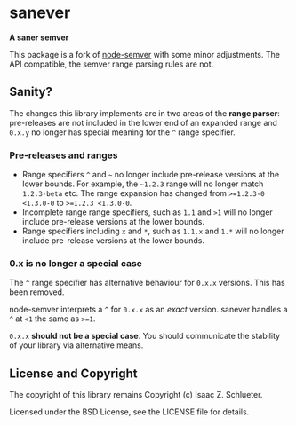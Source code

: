sanever
=======

**A saner semver**

This package is a fork of [node-semver](https://github.com/npm/node-semver) with some minor adjustments. The API compatible, the semver range parsing rules are not.

## Sanity?

The changes this library implements are in two areas of the **range parser**: pre-releases are not included in the lower end of an expanded range and `0.x.y` no longer has special meaning for the `^` range specifier.

### Pre-releases and ranges

* Range specifiers `^` and `~` no longer include pre-release versions at the lower bounds. For example, the `~1.2.3` range will no longer match `1.2.3-beta` etc. The range expansion has changed from `>=1.2.3-0 <1.3.0-0` to `>=1.2.3 <1.3.0-0`.
* Incomplete range range specifiers, such as `1.1` and `>1` will no longer include pre-release versions at the lower bounds.
* Range specifiers including `x` and `*`, such as `1.1.x` and `1.*` will no longer include pre-release versions at the lower bounds.

### 0.x is no longer a special case

The `^` range specifier has alternative behaviour for `0.x.x` versions. This has been removed.

node-semver interprets a `^` for `0.x.x` as an *exact* version. sanever handles a `^` at `<1` the same as `>=1`.

`0.x.x` **should not be a special case**. You should communicate the stability of your library via alternative means.

## License and Copyright

The copyright of this library remains Copyright (c) Isaac Z. Schlueter.

Licensed under the BSD License, see the LICENSE file for details.
